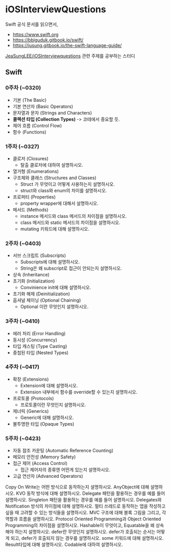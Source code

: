 # iOSInterviewQuestions

Swift 공식 문서를 읽으면서,
- https://www.swift.org
- https://bbiguduk.gitbook.io/swift/ 
- https://jusung.gitbook.io/the-swift-language-guide/

[JeaSungLEE/iOSInterviewquestions](https://github.com/JeaSungLEE/iOSInterviewquestions) 관련 주제를 공부하는 스터디



## Swift

### 0주차 (~0320)

- 기본 (The Basic)
- 기본 연산자 (Basic Operators)
- 문자열과 문자 (Strings and Characters)
- **콜렉션 타입 (Collection Types)** -> 코테에서 중요할 듯.
- 제어 흐름 (Control Flow)
- 함수 (Functions)

### 1주차 (~0327)

- 클로저 (Closures)
  - 탈출 클로저에 대하여 설명하시오.
- 열거형 (Enumerations)
- 구조체와 클래스 (Structures and Classes)
  - Struct 가 무엇이고 어떻게 사용하는지 설명하시오.
  - struct와 class와 enum의 차이를 설명하시오. 
- 프로퍼티 (Properties)
  - property wrapper에 대해서 설명하시오.
- 메서드 (Methods)
  - instance 메서드와 class 메서드의 차이점을 설명하시오.
  - class 메서드와 static 메서드의 차이점을 설명하시오.
  - mutating 키워드에 대해 설명하시오.


### 2주차 (~0403)
- 서브 스크립트 (Subscripts)
  - Subscripts에 대해 설명하시오.
  - String은 왜 subscript로 접근이 안되는지 설명하시오.
- 상속 (Inheritance)
- 초기화 (Initialization)
  - Convinience init에 대해 설명하시오.
- 초기화 해제 (Deinitialization)
- 옵셔널 체이닝 (Optional Chaining)
  - Optional 이란 무엇인지 설명하시오.


### 3주차 (~0410)
- 에러 처리 (Error Handling)
- 동시성 (Concurrency)
- 타입 캐스팅 (Type Casting)
- 중첩된 타입 (Nested Types)


### 4주차 (~0417)
- 확장 (Extensions)
  - Extension에 대해 설명하시오.
  - Extension 내부에서 함수를 override할 수 있는지 설명하시오.
- 프로토콜 (Protocols)
  - 프로토콜이란 무엇인지 설명하시오.
- 제너릭 (Generics)
  - Generic에 대해 설명하시오.
- 불투명한 타입 (Opaque Types)


### 5주차 (~0423)
- 자동 참조 카운팅 (Automatic Reference Counting)
- 메모리 안전성 (Memory Safety)
- 접근 제어 (Access Control)
  - 접근 제어자의 종류엔 어떤게 있는지 설명하시오.
- 고급 연산자 (Advanced Operators)


Copy On Write는 어떤 방식으로 동작하는지 설명하시오.
AnyObject에 대해 설명하시오.
KVO 동작 방식에 대해 설명하시오.
Delegate 패턴을 활용하는 경우를 예를 들어 설명하시오.
Singleton 패턴을 활용하는 경우를 예를 들어 설명하시오.
Delegates와 Notification 방식의 차이점에 대해 설명하시오.
멀티 쓰레드로 동작하는 앱을 작성하고 싶을 때 고려할 수 있는 방식들을 설명하시오.
MVC 구조에 대해 블록 그림을 그리고, 각 역할과 흐름을 설명하시오.
Protocol Oriented Programming과 Object Oriented Programming의 차이점을 설명하시오.
Hashable이 무엇이고, Equatable을 왜 상속해야 하는지 설명하시오.
defer란 무엇인지 설명하시오.
defer가 호출되는 순서는 어떻게 되고, defer가 호출되지 않는 경우를 설명하시오.
some 키워드에 대해 설명하시오.
Result타입에 대해 설명하시오.
Codable에 대하여 설명하시오.
